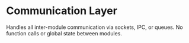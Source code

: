 # Communication Layer

Handles all inter-module communication via sockets, IPC, or queues.
No function calls or global state between modules.
